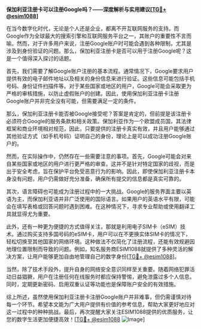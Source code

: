 **保加利亚注册卡可以注册Google吗？——深度解析与实用建议[[TG💪+ @esim1088](https://t.me/s/esim1088)]**

在当今数字化时代，无论是个人还是企业，都离不开互联网服务的支持。而Google作为全球最大的搜索引擎和互联网服务平台之一，其账户的重要性不言而喻。然而，对于许多用户来说，注册Google账户时可能会遇到各种限制，尤其是涉及到身份验证的问题。那么，保加利亚注册卡是否可以用于注册Google呢？这是一个值得深入探讨的话题。

首先，我们需要了解Google账户注册的基本流程。通常情况下，Google要求用户提供有效的电子邮件地址以及相关的身份信息来进行验证。这些信息可能包括手机号码、身份证件扫描件等。对于某些国家或地区的用户，Google可能会采取更为严格的审核措施，以防止虚假账户的创建。因此，使用保加利亚注册卡注册Google账户并非完全没有可能，但需要满足一定的条件。

那么，保加利亚注册卡能否被Google接受呢？答案是肯定的，但前提是该注册卡必须符合Google的服务条款和相关政策。保加利亚作为一个欧盟成员国，其法律框架和商业环境相对规范，因此，只要提供的注册卡真实有效，并且用户能够通过其他验证方式（如手机号码）证明自己的身份，理论上是可以成功注册Google账户的。

然而，在实际操作中，仍然存在一些需要注意的事项。首先，Google可能会对来自某些国家或地区的用户进行更严格的审查。这并不是针对特定国家的歧视，而是出于安全考虑，旨在保护平台免受恶意行为的影响。因此，即使保加利亚注册卡本身没有问题，用户仍需做好充分准备，确保所有提交的信息都是真实可靠的。

其次，语言障碍也可能成为注册过程中的一大挑战。Google的服务界面主要以英语为主，而保加利亚语并非广泛使用的国际语言。如果用户的英语水平有限，可能会在填写表格或回答问题时遇到困难。在这种情况下，寻求专业帮助或使用翻译工具就显得尤为重要。

此外，还有一种更为便捷的方式值得关注，那就是利用电子SIM卡（eSIM）技术。通过购买支持多国号码的eSIM卡，用户可以在不更换实体SIM卡的情况下，轻松切换至其他国家的网络环境。这种做法不仅简化了注册流程，还能有效规避因地理位置限制而导致的问题。例如，知名服务商ESIM1088就提供了多种灵活的解决方案，让用户能够更加自由地管理自己的数字身份[[TG💪+ @esim1088](https://t.me/s/esim1088)]。

当然，除了技术手段外，提升自身的网络安全意识同样至关重要。随着网络犯罪活动日益猖獗，用户在注册任何在线服务时都应保持警惕，避免泄露过多个人信息。同时，定期更新密码、启用双重认证等功能也是保障账户安全的有效措施。

综上所述，虽然使用保加利亚注册卡注册Google账户并非难事，但仍需谨慎对待每一个环节。希望本文能为广大用户提供有价值的参考信息，帮助大家更好地应对这一过程中的种种挑战。最后，再次提醒大家关注ESIM1088提供的优质服务，让您的数字生活更加便捷高效！[[TG💪+ @esim1088](https://t.me/s/esim1088) ![Image](https://i.postimg.cc/4NQfJmqS/Snipaste-2025-05-13-00-14-12.png)]